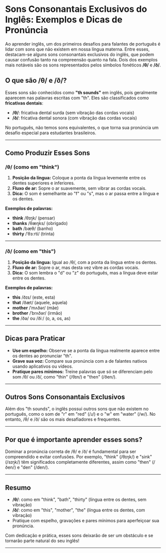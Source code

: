 
# Sons Consonantais Exclusivos do Inglês: Exemplos e Dicas de Pronúncia

Ao aprender inglês, um dos primeiros desafios para falantes de português é lidar com sons que não existem em nossa língua materna. Entre esses, destacam-se alguns sons consonantais exclusivos do inglês, que podem causar confusão tanto na compreensão quanto na fala. Dois dos exemplos mais notáveis são os sons representados pelos símbolos fonéticos **/θ/** e **/ð/**.

## O que são /θ/ e /ð/?

Esses sons são conhecidos como **"th sounds"** em inglês, pois geralmente aparecem nas palavras escritas com "th". Eles são classificados como **fricativas dentais**:

- **/θ/**: fricativa dental surda (sem vibração das cordas vocais)
- **/ð/**: fricativa dental sonora (com vibração das cordas vocais)

No português, não temos sons equivalentes, o que torna sua pronúncia um desafio especial para estudantes brasileiros.

---

## Como Produzir Esses Sons

### /θ/ (como em "think")

1. **Posição da língua:** Coloque a ponta da língua levemente entre os dentes superiores e inferiores.
2. **Fluxo de ar:** Sopre o ar suavemente, sem vibrar as cordas vocais.
3. **Dica:** O som é semelhante ao "f" ou "s", mas o ar passa entre a língua e os dentes.

**Exemplos de palavras:**
- **think** /θɪŋk/ (pensar)
- **thanks** /θæŋks/ (obrigado)
- **bath** /bæθ/ (banho)
- **thirty** /ˈθɜːrti/ (trinta)

---

### /ð/ (como em "this")

1. **Posição da língua:** Igual ao /θ/, com a ponta da língua entre os dentes.
2. **Fluxo de ar:** Sopre o ar, mas desta vez vibre as cordas vocais.
3. **Dica:** O som lembra o "d" ou "z" do português, mas a língua deve estar entre os dentes.

**Exemplos de palavras:**
- **this** /ðɪs/ (este, esta)
- **that** /ðæt/ (aquele, aquela)
- **mother** /ˈmʌðər/ (mãe)
- **brother** /ˈbrʌðər/ (irmão)
- **the** /ðə/ ou /ðiː/ (o, a, os, as)

---

## Dicas para Praticar

- **Use um espelho:** Observe se a ponta da língua realmente aparece entre os dentes ao pronunciar "th".
- **Grave sua voz:** Compare sua pronúncia com a de falantes nativos usando aplicativos ou vídeos.
- **Pratique pares mínimos:** Treine palavras que só se diferenciam pelo som /θ/ ou /ð/, como "thin" (/θɪn/) e "then" (/ðen/).

---

## Outros Sons Consonantais Exclusivos

Além dos "th sounds", o inglês possui outros sons que não existem no português, como o som de "r" em "red" (/ɹ/) e o "w" em "water" (/w/). No entanto, /θ/ e /ð/ são os mais desafiadores e frequentes.

---

## Por que é importante aprender esses sons?

Dominar a pronúncia correta de /θ/ e /ð/ é fundamental para ser compreendido e evitar confusões. Por exemplo, "think" (/θɪŋk/) e "sink" (/sɪŋk/) têm significados completamente diferentes, assim como "then" (/ðen/) e "den" (/den/).

---

## Resumo

- **/θ/**: como em "think", "bath", "thirty" (língua entre os dentes, sem vibração)
- **/ð/**: como em "this", "mother", "the" (língua entre os dentes, com vibração)
- Pratique com espelho, gravações e pares mínimos para aperfeiçoar sua pronúncia.

Com dedicação e prática, esses sons deixarão de ser um obstáculo e se tornarão parte natural do seu inglês!

---
```